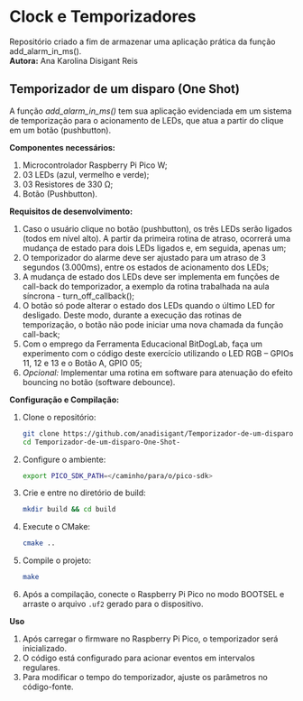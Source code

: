 # Clock e Temporizadores
Repositório criado a fim de armazenar uma aplicação prática da função add_alarm_in_ms().<br>
__Autora:__ Ana Karolina Disigant Reis

## Temporizador de um disparo (One Shot)
A função _add_alarm_in_ms()_ tem sua aplicação evidenciada em um sistema de temporização para o acionamento de LEDs, que atua a partir do clique em um
botão (pushbutton).<br>

__Componentes necessários:__
1) Microcontrolador Raspberry Pi Pico W;
2) 03 LEDs (azul, vermelho e verde);
3) 03 Resistores de 330 Ω;
4) Botão (Pushbutton).

__Requisitos de desenvolvimento:__
1) Caso o usuário clique no botão (pushbutton), os três LEDs serão ligados (todos em nível alto). A partir da primeira rotina de atraso, ocorrerá uma mudança de estado para dois LEDs ligados e, em seguida, apenas um;
2) O temporizador do alarme deve ser ajustado para um atraso de 3 segundos (3.000ms), entre os estados de acionamento dos LEDs;
3) A mudança de estado dos LEDs deve ser implementa em funções de call-back do temporizador, a exemplo da rotina trabalhada na aula síncrona - turn_off_callback();
4) O botão só pode alterar o estado dos LEDs quando o último LED for desligado. Deste modo, durante a execução das rotinas de temporização, o botão não pode iniciar uma nova chamada da função call-back;
5) Com o emprego da Ferramenta Educacional BitDogLab, faça um experimento com o código deste exercício utilizando o LED RGB – GPIOs 11, 12 e 13 e o Botão A, GPIO 05;
6) _Opcional:_ Implementar uma rotina em software para atenuação do efeito bouncing no botão (software debounce).

__Configuração e Compilação:__

1. Clone o repositório:
   ```sh
   git clone https://github.com/anadisigant/Temporizador-de-um-disparo-One-Shot-.git
   cd Temporizador-de-um-disparo-One-Shot-
   ```
2. Configure o ambiente:
   ```sh
   export PICO_SDK_PATH=</caminho/para/o/pico-sdk>
   ```
3. Crie e entre no diretório de build:
   ```sh
   mkdir build && cd build
   ```
4. Execute o CMake:
   ```sh
   cmake ..
   ```
5. Compile o projeto:
   ```sh
   make
   ```
6. Após a compilação, conecte o Raspberry Pi Pico no modo BOOTSEL e arraste o arquivo `.uf2` gerado para o dispositivo.

__Uso__

1. Após carregar o firmware no Raspberry Pi Pico, o temporizador será inicializado.
2. O código está configurado para acionar eventos em intervalos regulares.
3. Para modificar o tempo do temporizador, ajuste os parâmetros no código-fonte.
